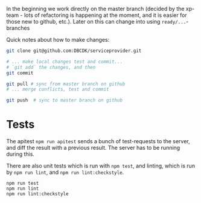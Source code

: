 In the beginning we work directly on the master branch (decided by the xp-team - lots of refactoring is happening at the moment, and it is easier for those new to github, etc.).
Later on this can change into using `ready/...`-branches

Quick notes about how to make changes:

```bash
git clone git@github.com:DBCDK/serviceprovider.git

# ... make local changes test and commit...
# `git add` the changes, and then 
git commit

git pull # sync from master branch on github
# ... merge conflicts, test and commit

git push  # sync to master branch on github
```

# Tests

The apitest `npm run apitest` sends a bunch of test-requests to the server, and diff the result with a previous result. The server has to be running during this.

There are also unit tests which is run with `npm test`, and linting, which is run by `npm run lint`, and `npm run lint:checkstyle`.

```
npm run test
npm run lint
npm run lint:checkstyle
```
